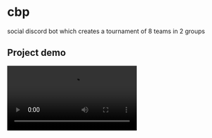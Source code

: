 # cbp

social discord bot which creates a tournament of 8 teams in 2 groups

## Project demo

![Cyber Beer Pong Bo Demo](assets/demo-video.webm)

